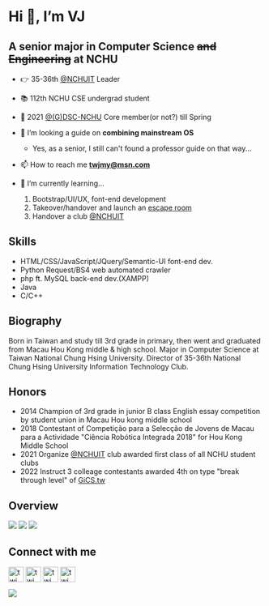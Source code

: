 # Hi 👋, I’m VJ

## A senior major in Computer Science ~~and Engineering~~ at NCHU

- 👉 35-36th [@NCHUIT](../../../../NCHUIT) Leader
- 📚 112th NCHU CSE undergrad student
- 🦖 2021 [@(G)DSC-NCHU](../../../../DSC-NCHU) Core member(or not?) till Spring

- 👯 I’m looking a guide on **combining mainstream OS**
	- Yes, as a senior, I still can't found a professor guide on that way...
- 📫 How to reach me **twjmy@msn.com**
- 🌱 I’m currently learning...
	1. Bootstrap/UI/UX, font-end development
	2. Takeover/handover and launch an [escape room](http://delab.cs.nchu.edu.tw/itsa/work.html)
	3. Handover a club [@NCHUIT](../../../../NCHUIT)

## Skills

- HTML/CSS/JavaScript/JQuery/Semantic-UI font-end dev.
- Python Request/BS4 web automated crawler
- php ft. MySQL back-end dev.(XAMPP)
- Java
- C/C++

## Biography

Born in Taiwan and study till 3rd grade in primary, then went and graduated from Macau Hou Kong middle & high school.
Major in Computer Science at Taiwan National Chung Hsing University.
Director of 35-36th National Chung Hsing University Information Technology Club.

## Honors
- 2014 Champion of 3rd grade in junior B class English essay competition by student union in Macau Hou kong middle school
- 2018 Contestant of Competição para a Selecção de Jovens de Macau para a Actividade "Ciência Robótica Integrada 2018" for Hou Kong Middle School
- 2021 Organize [@NCHUIT](../../../../NCHUIT) club awarded first class of all NCHU student clubs
- 2022 Instruct 3 colleage contestants awarded 4th on type "break through level" of [GiCS.tw](https://gics.tw)

## Overview

[![](https://github-profile-summary-cards.vercel.app/api/cards/profile-details?username=twjmy&theme=github_dark)](#overview)
[![](https://github-profile-summary-cards.vercel.app/api/cards/productive-time?username=twjmy&theme=github_dark)](#overview)
[![](https://github-profile-summary-cards.vercel.app/api/cards/most-commit-language?username=twjmy&layout=compact&&theme=github_dark)](#overview)

## Connect with me
<p>
<!--<a href="https://m.me/twjmy" target="blank"><img align="center" src="https://upload.wikimedia.org/wikipedia/commons/thumb/b/be/Facebook_Messenger_logo_2020.svg/1200px-Facebook_Messenger_logo_2020.svg.png" alt="twjmy" height="30"/></a> 
<a href="https://www.facebook.com/twjmy" target="blank"><img align="center" src="https://raw.githubusercontent.com/rahuldkjain/github-profile-readme-generator/master/src/images/icons/Social/facebook.svg" alt="twjmy" height="30"/></a> 
<a href="https://twitter.com/_twjmy" target="blank"><img align="center" src="https://raw.githubusercontent.com/rahuldkjain/github-profile-readme-generator/master/src/images/icons/Social/twitter.svg" alt="_twjmy" height="30"/></a> -->
<a href="https://line.me/ti/p/FJxLyeOKgE" target="blank"><img align="center" src="https://line.me/favicon.ico" alt="twjmy" height="30" /></a> 
<a href="https://ig.me/m/twjmy" target="blank"><img align="center" src="https://raw.githubusercontent.com/rahuldkjain/github-profile-readme-generator/master/src/images/icons/Social/instagram.svg" alt="twjmy" height="30"/></a> 
<a href="https://home.gamer.com.tw/twjmy" target="blank"><img align="center" src="https://forum.gamer.com.tw/favicon.ico" alt="twjmy" height="30" /></a> 
<a href="https://live.xbox.com/profile?gamertag=twJmy" target="blank"><img align="center" src="https://learn.microsoft.com/zh-tw/gaming/icons/xbox.svg" alt="twjmy" height="30" /></a> 
<!-- <a href="https://osu.ppy.sh/users/11878347" target="blank"><img align="center" src="https://i.imgur.com/IWxZ6cg.png" alt="twjmy" height="30"/></a> 
<a href="https://stackoverflow.com/users/13189986/twjmy" target="blank"><img align="center" src="https://raw.githubusercontent.com/rahuldkjain/github-profile-readme-generator/master/src/images/icons/Social/stack-overflow.svg" alt="twjmy" height="30"/></a> 
<a href="https://www.leetcode.com/twjmy" target="blank"><img align="center" src="https://raw.githubusercontent.com/rahuldkjain/github-profile-readme-generator/master/src/images/icons/Social/leet-code.svg" alt="twjmy" height="30"/></a> 
<a href="https://auth.geeksforgeeks.org/user/twjmy" target="blank"><img align="center" src="https://raw.githubusercontent.com/rahuldkjain/github-profile-readme-generator/master/src/images/icons/Social/geeks-for-geeks.svg" alt="twjmy" height="30"/></a>  -->
</p>

[![](https://komarev.com/ghpvc/?username=twjmy)](#overview)
